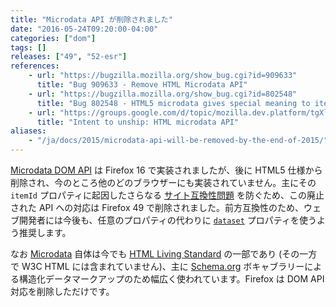 ```yaml
---
title: "Microdata API が削除されました"
date: "2016-05-24T09:20:00-04:00"
categories: ["dom"]
tags: []
releases: ["49", "52-esr"]
references:
    - url: "https://bugzilla.mozilla.org/show_bug.cgi?id=909633"
      title: "Bug 909633 - Remove HTML Microdata API"
    - url: "https://bugzilla.mozilla.org/show_bug.cgi?id=802548"
      title: "Bug 802548 - HTML5 microdata gives special meaning to itemId breaking some web content"
    - url: "https://groups.google.com/d/topic/mozilla.dev.platform/tgXlkRhF6wo/discussion"
      title: "Intent to unship: HTML microdata API"
aliases:
    - "/ja/docs/2015/microdata-api-will-be-removed-by-the-end-of-2015/"
---
```

[Microdata DOM API](https://developer.mozilla.org/docs/Web/API/Microdata_DOM_API) は Firefox 16 で実装されましたが、後に HTML5 仕様から削除され、今のところ他のどのブラウザーにも実装されていません。主にその `itemId` プロパティに起因したさらなる [サイト互換性問題](https://www.fxsitecompat.dev/ja/docs/2012/microdata-api-has-added-new-properties-to-elements/) を防ぐため、この廃止された API への対応は Firefox 49 で削除されました。前方互換性のため、ウェブ開発者には今後も、任意のプロパティの代わりに [`dataset`](https://developer.mozilla.org/docs/Web/API/HTMLElement/dataset) プロパティを使うよう推奨します。

なお [Microdata](https://developer.mozilla.org/docs/Web/HTML/Microdata) 自体は今でも [HTML Living Standard](https://html.spec.whatwg.org/multipage/microdata.html) の一部であり (その一方で W3C HTML には含まれていません)、主に [Schema.org](https://schema.org/) ボキャブラリーによる構造化データマークアップのため幅広く使われています。Firefox は DOM API 対応を削除しただけです。
